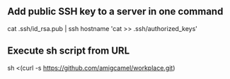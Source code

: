 ## Add public SSH key to a server in one command
cat .ssh/id_rsa.pub | ssh hostname 'cat >> .ssh/authorized_keys'

## Execute sh script from URL
sh <(curl -s https://github.com/amigcamel/workplace.git)
